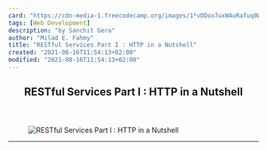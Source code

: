 ```yaml
---
card: "https://cdn-media-1.freecodecamp.org/images/1*vDDox7uxWAuRafuq0WpVOA.jpeg"
tags: [Web Development]
description: "by Sanchit Gera"
author: "Milad E. Fahmy"
title: "RESTful Services Part I : HTTP in a Nutshell"
created: "2021-08-16T11:54:13+02:00"
modified: "2021-08-16T11:54:13+02:00"
---
```

<div class="site-wrapper">
<main id="site-main" class="site-main outer">
<div class="inner">
<article class="post-full post tag-web-development tag-software-development tag-tech tag-programming tag-technology ">
<header class="post-full-header">
<h1 class="post-full-title">RESTful Services Part I : HTTP in a Nutshell</h1>
</header>
<figure class="post-full-image">
<picture>
<source media="(max-width: 700px)" sizes="1px" srcset="data:image/gif;base64,R0lGODlhAQABAIAAAAAAAP///yH5BAEAAAAALAAAAAABAAEAAAIBRAA7 1w">
<source media="(min-width: 701px)" sizes="(max-width: 800px) 400px,
(max-width: 1170px) 700px,
1400px" srcset="https://cdn-media-1.freecodecamp.org/images/1*vDDox7uxWAuRafuq0WpVOA.jpeg 300w,
https://cdn-media-1.freecodecamp.org/images/1*vDDox7uxWAuRafuq0WpVOA.jpeg 600w,
https://cdn-media-1.freecodecamp.org/images/1*vDDox7uxWAuRafuq0WpVOA.jpeg 1000w,
https://cdn-media-1.freecodecamp.org/images/1*vDDox7uxWAuRafuq0WpVOA.jpeg 2000w">
<img onerror="this.style.display='none'" src="https://cdn-media-1.freecodecamp.org/images/1*vDDox7uxWAuRafuq0WpVOA.jpeg" alt="RESTful Services Part I : HTTP in a Nutshell">
</picture>
</figure>
<section class="post-full-content">
<div class="post-content medium-migrated-article">
</div>
<hr>
</section>
</article>
</div>
</main>
</div>
<!-- Google Tag Manager (noscript) -->
<!-- End Google Tag Manager (noscript) -->
